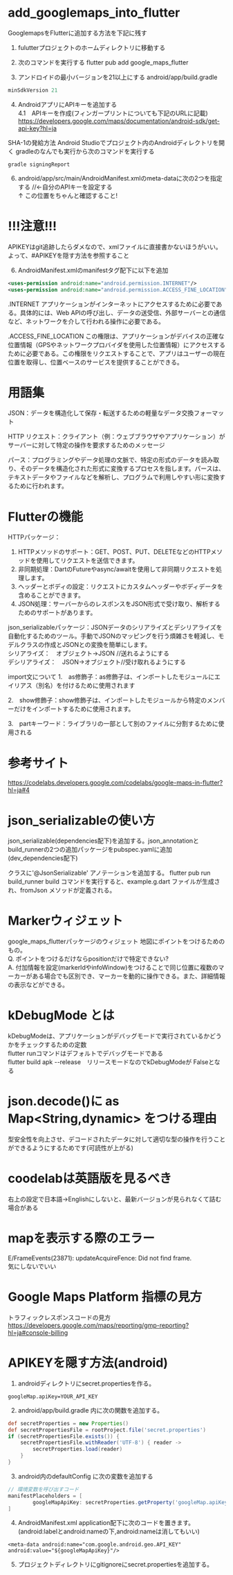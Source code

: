 # add_googlemaps_into_flutter

GooglemapsをFlutterに追加する方法を下記に残す
1. fulutterプロジェクトのホームディレクトリに移動する

2. 次のコマンドを実行する
flutter pub add google_maps_flutter

3. アンドロイドの最小バージョンを21以上にする
android/app/build.gradle
```gradle
minSdkVersion 21
```

4. AndroidアプリにAPIキーを追加する<br>
4.1　APIキーを作成(フィンガープリントについても下記のURLに記載)
https://developers.google.com/maps/documentation/android-sdk/get-api-key?hl=ja

SHA-1の発給方法
Android Studioでプロジェクト内のAndroidディレクトリを開く
gradleのなんでも実行から次のコマンドを実行する
```
gradle signingReport
```

6. android/app/src/main/AndroidManifest.xmlのmeta-dataに次の2つを指定する
<meta-data android:name="com.google.android.geo.API_KEY"
        android:value="YOUR-KEY-HERE"/> //←自分のAPIキーを設定する<br>
↑
この位置をちゃんと確認すること!
# !!!注意!!!
APIKEYはgit追跡したらダメなので、xmlファイルに直接書かないほうがいい。
よって、#APIKEYを隠す方法を参照すること

6. AndroidManifest.xmlのmanifestタグ配下に以下を追加
```android\app\src\main\AndroidManifest.xml
<uses-permission android:name="android.permission.INTERNET"/>
<uses-permission android:name="android.permission.ACCESS_FINE_LOCATION"/>
```
.INTERNET
アプリケーションがインターネットにアクセスするために必要である。具体的には、Web APIの呼び出し、データの送受信、外部サーバーとの通信など、ネットワークを介して行われる操作に必要である。

.ACCESS_FINE_LOCATION
この権限は、アプリケーションがデバイスの正確な位置情報（GPSやネットワークプロバイダを使用した位置情報）にアクセスするために必要である。この権限をリクエストすることで、アプリはユーザーの現在位置を取得し、位置ベースのサービスを提供することができる。


# 用語集
JSON：データを構造化して保存・転送するための軽量なデータ交換フォーマット

HTTP リクエスト：クライアント（例：ウェブブラウザやアプリケーション）がサーバーに対して特定の操作を要求するためのメッセージ

パース：プログラミングやデータ処理の文脈で、特定の形式のデータを読み取り、そのデータを構造化された形式に変換するプロセスを指します。パースは、テキストデータやファイルなどを解析し、プログラムで利用しやすい形に変換するために行われます。

# Flutterの機能
HTTPパッケージ：
1. HTTPメソッドのサポート：GET、POST、PUT、DELETEなどのHTTPメソッドを使用してリクエストを送信できます。
2. 非同期処理：DartのFutureやasync/awaitを使用して非同期リクエストを処理します。
3. ヘッダーとボディの設定：リクエストにカスタムヘッダーやボディデータを含めることができます。
4. JSON処理：サーバーからのレスポンスをJSON形式で受け取り、解析するためのサポートがあります。

json_serializableパッケージ：JSONデータのシリアライズとデシリアライズを自動化するためのツール。手動でJSONのマッピングを行う煩雑さを軽減し、モデルクラスの作成とJSONとの変換を簡単にします。<br>
シリアライズ：　オブジェクト→JSON //送れるようにする<br>
デシリアライズ：　JSON→オブジェクト//受け取れるようにする<br>

import文について
1.　as修飾子：as修飾子は、インポートしたモジュールにエイリアス（別名）を付けるために使用されます

2.　show修飾子：show修飾子は、インポートしたモジュールから特定のメンバーだけをインポートするために使用されます。

3.　partキーワード：ライブラリの一部として別のファイルに分割するために使用される

# 参考サイト
https://codelabs.developers.google.com/codelabs/google-maps-in-flutter?hl=ja#4

# json_serializableの使い方
json_serializable(dependencies配下)を追加する。json_annotationとbuild_runnerの2つの追加パッケージをpubspec.yamlに追加(dev_dependencies配下)

クラスに'@JsonSerializable' アノテーションを追加する。
 flutter pub run build_runner build
コマンドを実行すると、example.g.dart ファイルが生成され、fromJson メソッドが定義される。

# Markerウィジェット
google_maps_flutterパッケージのウィジェット
地図にポイントをつけるためのもの。<br>
Q. ポイントをつけるだけならpositionだけで特定できない?<br>
A. 付加情報を設定(markerIdやinfoWindow)をつけることで同じ位置に複数のマーカーがある場合でも区別でき、マーカーを動的に操作できる。また、詳細情報の表示などができる。

# kDebugMode とは
kDebugModeは、アプリケーションがデバッグモードで実行されているかどうかをチェックするための定数<br>
flutter runコマンドはデフォルトでデバッグモードである<br>
flutter build apk --release　リリースモードなのでkDebugModeが   Falseとなる


# json.decode()に as Map<String,dynamic> をつける理由
型安全性を向上させ、デコードされたデータに対して適切な型の操作を行うことができるようにするためです(可読性が上がる)


# coodelabは英語版を見るべき
右上の設定で日本語→Englishにしないと、最新バージョンが見られなくて詰む場合がある

# mapを表示する際のエラー
E/FrameEvents(23871): updateAcquireFence: Did not find frame.<br>
気にしないでいい

# Google Maps Platform 指標の見方
トラフィックレスポンスコードの見方
https://developers.google.com/maps/reporting/gmp-reporting?hl=ja#console-billing

# APIKEYを隠す方法(android)
1. androidディレクトリにsecret.propertiesを作る。
```.properties
googleMap.apiKey=YOUR_API_KEY
```

2. android/app/build.gradle 内に次の関数を追加する。

```build.gradle
def secretProperties = new Properties()
def secretPropertiesFile = rootProject.file('secret.properties')
if (secretPropertiesFile.exists()) {
    secretPropertiesFile.withReader('UTF-8') { reader ->
        secretProperties.load(reader)
    }
}
```

3. android内のdefaultConfig に次の変数を追加する
```android/app/build.gradle
// 環境変数を呼び出すコード
manifestPlaceholders = [
        googleMapApiKey: secretProperties.getProperty('googleMap.apiKey'),
]
```

4. AndroidManifest.xml
application配下に次のコードを置きます。(android:labelとandroid:nameの下,android:nameは消してもいい)
```
<meta-data android:name="com.google.android.geo.API_KEY" android:value="${googleMapApiKey}"/>
```

5. プロジェクトディレクトリにgitignoreにsecret.propertiesを追加する。
